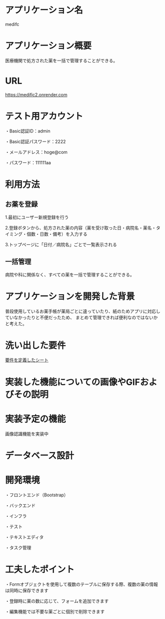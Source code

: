 # アプリケーション名
  medifc

# アプリケーション概要
  医療機関で処方された薬を一括で管理することができる。

# URL
  https://medific2.onrender.com

# テスト用アカウント
  ・Basic認証ID：admin

  ・Basic認証パスワード：2222

  ・メールアドレス：hoge@com

  ・パスワード：111111aa

# 利用方法
## お薬を登録
  1.最初にユーザー新規登録を行う

  2.登録ボタンから、処方された薬の内容（薬を受け取った日・病院名・薬名・タイミング・個数・日数・備考）を入力する
  
  3.トップページに「日付／病院名」ごとで一覧表示される

## 一括管理
  病院や科に関係なく、すべての薬を一括で管理することができる。

# アプリケーションを開発した背景
  普段使用しているお薬手帳が薬局ごとに違っていたり、紙のためアプリに対応していなかったりと不便だったため、
  まとめて管理できれば便利なのではないかと考えた。

# 洗い出した要件

  [要件を定義したシート](https://docs.google.com/spreadsheets/d/1qCrQWnB8uR3N32EXNyA5WtwEWnLSYknKky1auSK-2Tw/edit#gid=982722306)


# 実装した機能についての画像やGIFおよびその説明

# 実装予定の機能
  画像認識機能を実装中

# データベース設計

# 開発環境
  ・フロントエンド（Bootstrap）

  ・バックエンド

  ・インフラ

  ・テスト

  ・テキストエディタ

  ・タスク管理

# 工夫したポイント
  ・Formオブジェクトを使用して複数のテーブルに保存する際、複数の薬の情報は同時に保存できます

  ・登録時に薬の数に応じて、フォームを追加できます

  ・編集機能では不要な薬ごとに個別で削除できます
